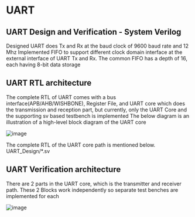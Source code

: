 # UART
UART Design and Verification - System Verilog 
-----------------------------------------------------
Designed UART does Tx and Rx at the baud clock of 9600 baud rate and 12 Mhz
Implemented FIFO to support different clock domain interface at the external interface of UART Tx and Rx.
The common FIFO has a depth of 16, each having 8-bit data storage

UART RTL architecture  
------------------------------------------------------
The complete RTL of UART comes with a bus interface(APB/AHB/WISHBONE), Register File, and UART core which does the transmission and reception part, but currently, only the UART Core and the supporting sv based testbench is implemented
The below diagram is an illustration of  a high-level block diagram of the UART core

![image](https://github.com/ASOKAN07/UART/assets/140265974/95cb33f2-2467-4e09-9651-aeb1dc11a9d6)

The complete RTL of the UART core path is mentioned below.
UART_Design/*.sv

UART Verification  architecture  
------------------------------------------------------
There are 2 parts in the UART core, which is the transmitter and receiver path. These 2 Blocks work independently so separate test benches are implemented for each

![image](https://github.com/ASOKAN07/UART/assets/140265974/28e00314-6649-4ddd-8db3-988b3586a23d)
